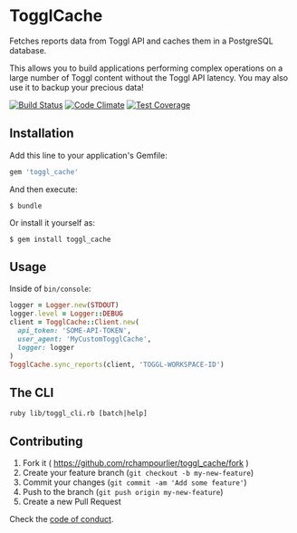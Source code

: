 # TogglCache

Fetches reports data from Toggl API and caches them in a PostgreSQL database.

This allows you to build applications performing complex operations on a large number of Toggl content without the Toggl API latency. You may also use it to backup your precious data!

[![Build Status](https://travis-ci.org/rchampourlier/toggl_cache.svg)](https://travis-ci.org/rchampourlier/toggl_cache)
[![Code Climate](https://codeclimate.com/repos/58d7ff3b88ccb7027b000baa/badges/182b308109bf20bd9dbf/gpa.svg)](https://codeclimate.com/repos/58d7ff3b88ccb7027b000baa/feed)
[![Test Coverage](https://codeclimate.com/repos/58d7ff3b88ccb7027b000baa/badges/182b308109bf20bd9dbf/coverage.svg)](https://codeclimate.com/repos/58d7ff3b88ccb7027b000baa/coverage)

## Installation

Add this line to your application's Gemfile:

```ruby
gem 'toggl_cache'
```

And then execute:

    $ bundle

Or install it yourself as:

    $ gem install toggl_cache

## Usage

Inside of `bin/console`:

```ruby
logger = Logger.new(STDOUT)
logger.level = Logger::DEBUG
client = TogglCache::Client.new(
  api_token: 'SOME-API-TOKEN',
  user_agent: 'MyCustomTogglCache',
  logger: logger
)
TogglCache.sync_reports(client, 'TOGGL-WORKSPACE-ID')
```

## The CLI

```
ruby lib/toggl_cli.rb [batch|help]
```

## Contributing

1. Fork it ( https://github.com/rchampourlier/toggl_cache/fork )
2. Create your feature branch (`git checkout -b my-new-feature`)
3. Commit your changes (`git commit -am 'Add some feature'`)
4. Push to the branch (`git push origin my-new-feature`)
5. Create a new Pull Request

Check the [code of conduct](CODE_OF_CONDUCT.md).

